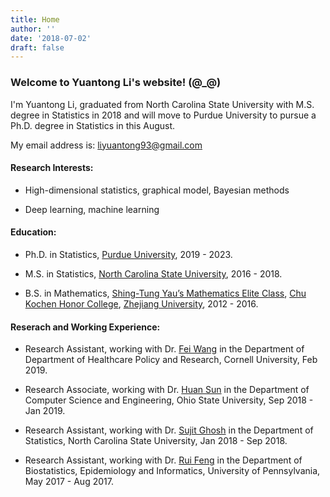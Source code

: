 ```yaml
---
title: Home
author: ''
date: '2018-07-02'
draft: false
---
```


### Welcome to Yuantong Li's website! (@_@)

I'm Yuantong Li, graduated from North Carolina State University with M.S. degree in Statistics in 2018 and will move to Purdue University to pursue a Ph.D. degree in Statistics in this August.

My email address is: <liyuantong93@gmail.com>

#### Research Interests:

* High-dimensional statistics, graphical model, Bayesian methods

* Deep learning, machine learning

#### Education:

* Ph.D. in Statistics, [Purdue University](http://www.stat.purdue.edu), 2019 - 2023.

* M.S. in Statistics, [North Carolina State University](https://www.stat.ncsu.edu), 2016 - 2018.

* B.S. in Mathematics, [Shing-Tung Yau’s Mathematics Elite Class](http://www.yau-awards.org/yauclass.php), [Chu Kochen Honor College](http://ckc.zju.edu.cn/english/), [Zhejiang University](https://www.zju.edu.cn/english/), 2012 - 2016.



#### Reserach and Working Experience:

*  Research Assistant, working with Dr. [Fei Wang](https://sites.google.com/site/feiwang03/) in the Department of Department of Healthcare Policy and Research, Cornell University, Feb 2019.

*  Research Associate, working with Dr. [Huan Sun](http://web.cse.ohio-state.edu/~sun.397/) in the Department of Computer Science and Engineering, Ohio State University, Sep 2018 - Jan 2019.

*  Research Assistant, working with Dr. [Sujit Ghosh](https://www.stat.ncsu.edu/people/ghosh/) in the Department of Statistics, North Carolina State University, Jan 2018 - Sep 2018.

*  Research Assistant, working with Dr. [Rui Feng](https://www.dbei.med.upenn.edu/bio/rui-feng-phd) in the
Department of Biostatistics, Epidemiology and Informatics, University of Pennsylvania, May 2017 - Aug 2017.














